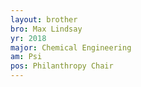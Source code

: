 ```yaml
---
layout: brother
bro: Max Lindsay
yr: 2018
major: Chemical Engineering
am: Psi
pos: Philanthropy Chair
---
```

